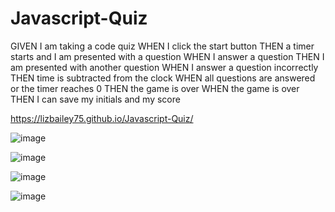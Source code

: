 # Javascript-Quiz

GIVEN I am taking a code quiz
WHEN I click the start button
THEN a timer starts and I am presented with a question
WHEN I answer a question
THEN I am presented with another question
WHEN I answer a question incorrectly
THEN time is subtracted from the clock
WHEN all questions are answered or the timer reaches 0
THEN the game is over
WHEN the game is over
THEN I can save my initials and my score

https://lizbailey75.github.io/Javascript-Quiz/

![image](https://user-images.githubusercontent.com/108904662/203458682-e4fbef8f-beba-4ab9-88f5-395ecc17e609.png)

![image](https://user-images.githubusercontent.com/108904662/203458783-d92ec6af-d295-4dd1-a05f-9b95b6f79486.png)

![image](https://user-images.githubusercontent.com/108904662/203458874-6a76c1ba-bbab-46ad-afce-270577ac7d50.png)

![image](https://user-images.githubusercontent.com/108904662/203458938-abb2a806-e629-40fe-98ee-8d0d393f028f.png)
